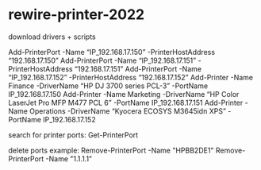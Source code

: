# rewire-printer-2022
download drivers  + scripts
  
Add-PrinterPort -Name “IP_192.168.17.150” -PrinterHostAddress “192.168.17.150”
Add-PrinterPort -Name “IP_192.168.17.151” -PrinterHostAddress “192.168.17.151”
Add-PrinterPort -Name “IP_192.168.17.152” -PrinterHostAddress “192.168.17.152”
Add-Printer -Name Finance -DriverName “HP DJ 3700 series PCL-3” -PortName IP_192.168.17.150
Add-Printer -Name Marketing -DriverName “HP Color LaserJet Pro MFP M477 PCL 6” -PortName IP_192.168.17.151
Add-Printer -Name Operations -DriverName “Kyocera ECOSYS M3645idn XPS” -PortName IP_192.168.17.152



search for printer ports:
Get-PrinterPort

delete ports example:
Remove-PrinterPort -Name "HPBB2DE1"
Remove-PrinterPort -Name "1.1.1.1"
